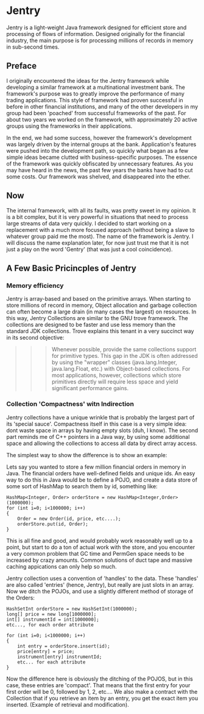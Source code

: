 Jentry
=======

Jentry is a light-weight Java framework designed for efficient store and
processing of flows of information. Designed originally for the financial
industry, the main purpose is for processing millions of records in memory in
sub-second times.

## Preface

I originally encountered the ideas for the Jentry framework while developing a
similar framework at a multinational investment bank. The framework's purpose
was to greatly improve the performance of many trading applications. This style
of framework had proven successful in before in other financial institutions,
and many of the other developers in my group had been 'poached' from successful
frameworks of the past. For about two years we worked on the framework, with
approximately 20 active groups using the frameworks in their applications.

In the end, we had some success, however the framework's development was largely
driven by the internal groups at the bank. Application's features were pushed
into the development path, so quickly what began as a few simple ideas became
clutted with business-specific purposes. The essence of the framework was
quickly obfiscated by unnecessary features. As you may have heard in the news,
the past few years the banks have had to cut some costs. Our framework was
shelved, and disappeared into the ether.

## Now

The internal framework, with all its faults, was pretty sweet in my opinion. It
is a bit complex, but it is very powerful in situations that need to process
large streams of data very quickly. I decided to start working on a replacement
with a much more focused approach (without being a slave to whatever group paid
me the most). The name of the framework is Jentry. I will discuss the name
explanation later, for now just trust me that it is not just a play on the word
'Gentry' (that was just a cool coincidence).

## A Few Basic Pricincples of Jentry

### Memory efficiency

Jentry is array-based and based on the primitive arrays. When starting to store
millions of record in memory, Object allocation and garbage collection can often
become a large drain (in many cases the largest) on resources. In this way,
Jentry Collections are similar to the GNU trove framework. The collections are
designed to be faster and use less memory than the standard JDK collections.
Trove explains this tenant in a very succinct way in its second objective:

>>> Whenever possible, provide the same collections support for primitive types.
>>> This gap in the JDK is often addressed by using the "wrapper" classes
>>> (java.lang.Integer, java.lang.Float, etc.) with Object-based collections.
>>> For most applications, however, collections which store primitives directly
>>> will require less space and yield significant performance gains.

### Collection 'Compactness' witn Indirection

Jentry collections have a unique wrinkle that is probably the largest part of
its 'special sauce'. Compactness itself in this case is a very simple idea: dont
waste space in arrays by having empty slots (duh, I know). The second part
reminds me of C++ pointers in a Java way, by using some additional space and
allowing the collections to access all data by direct array access.

The simplest way to show the difference is to show an example:

Lets say you wanted to store a few million financial orders in memory in Java.
The financial orders have well-defined fields and unique ids. An easy way to do
this in Java would be to define a POJO, and create a data store of some sort of
HashMap to search them by id, something like:

	HashMap<Integer, Order> orderStore = new HashMap<Integer,Order>(1000000);
	for (int i=0; i<1000000; i++)
	{
		Order = new Order(id, price, etc....);
		orderStore.put(id, Order);
	}

This is all fine and good, and would probably work reasonably well up to a
point, but start to do a ton of actual work with the store, and you encounter a
very common problem that GC time and PermGen space needs to be increased by
crazy amounts. Common solutions of duct tape and massive caching appications can
only help so much.

Jentry collection uses a convention of 'handles' to the data. These 'handles'
are also called 'entries' (hence, Jentry), but really are just slots in an
array. Now we ditch the POJOs, and use a slightly different method of storage of
the Orders:

	HashSetInt orderStore = new HashSetInt(1000000);
	long[] price = new long[1000000];
	int[] instrumentId = int[1000000];
	etc..., for each order attribute

	for (int i=0; i<1000000; i++)
	{
		int entry = orderStore.insert(id);
		price[entry] = price;
		instrument[entry] instrumentId;
		etc... for each attribute
	}

Now the difference here is obviously the ditching of the POJOS, but in this
case, these entries are 'compact'. That means that the first entry for your
first order will be 0, followed by 1, 2, etc.... We also make a contract with
the Collection that if you retrieve an item by an entry, you get the exact item
you inserted. (Example of retrieval and modification).
